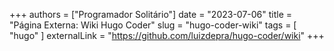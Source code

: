 +++
authors = ["Programador Solitário"]
date = "2023-07-06"
title = "Página Externa: Wiki Hugo Coder"
slug = "hugo-coder-wiki"
tags = [
    "hugo"
]
externalLink = "https://github.com/luizdepra/hugo-coder/wiki"
+++
